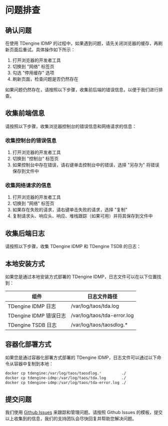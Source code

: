 # 问题排查

## 确认问题

在使用 TDengine IDMP 的过程中，如果遇到问题，请先关闭浏览器的缓存，再刷新页面后重试。具体操作如下所示：

1. 打开浏览器的开发者工具
2. 切换到 "网络" 标签页
3. 勾选 "停用缓存" 选项
4. 刷新页面，检查问题是否仍然存在

如果问题仍然存在，请按照以下步骤，收集前后端的错误信息，以便于我们进行排查。

## 收集前端信息

请按照以下步骤，收集浏览器控制台的错误信息和网络请求的信息：

### 收集控制台的错误信息

1. 打开浏览器的开发者工具
2. 切换到 "控制台" 标签页
3. 如果控制台中存在错误，请右键单击控制台中的错误，选择 "另存为" 将错误保存到文件中

### 收集网络请求的信息

1. 打开浏览器的开发者工具
2. 切换到 "网络" 标签页
3. 如果存在失败的请求，请右键单击失败的请求，选择 "复制"
4. 复制请求头、响应头、响应、堆栈跟踪（如果可用）并将其保存到文件中

## 收集后端日志

请按照以下步骤，收集 TDengine IDMP 和 TDengine TSDB 的日志：

## 本地安装方式

如果您是通过本地安装方式部署的 TDengine IDMP，日志文件可以在以下位置找到：

| 组件       | 日志文件路径                            |
|-----------|---------------------------------------|
| TDengine IDMP 日志 | /var/log/taos/tda.log          |
| TDengine IDMP 错误日志 | /var/log/taos/tda-error.log |
| TDengine TSDB 日志 | /var/log/taos/taosdlog.*      |

## 容器化部署方式

如果您是通过容器化部署方式部署的 TDengine IDMP，日志文件可以通过以下命令从容器中复制到本地：

```bash
docker cp tdengine:/var/log/taos/taosdlog.*         ./
docker cp tdengine-idmp:/var/log/taos/tda.log       ./
docker cp tdengine-idmp:/var/log/taos/tda-error.log ./
```

## 提交问题

我们使用 [Github Issues](https://github.com/taosdata/tdengine-idmp-docs/issues/new/choose) 来跟踪和管理问题。请按照 Github Issues 的模板，提交以上收集到的信息，我们的支持团队会尽快回复并帮助您解决问题。
